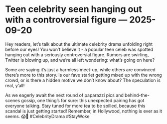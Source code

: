 # Teen celebrity seen hanging out with a controversial figure — 2025-09-20

Hey readers, let’s talk about the ultimate celebrity drama unfolding right before our eyes! You won’t believe it - a popular teen celeb was spotted hanging out with a seriously controversial figure. Rumors are swirling, Twitter is blowing up, and we’re all left wondering: what’s going on here?

Some are saying it’s just a harmless meet-up, while others are convinced there’s more to this story. Is our fave starlet getting mixed up with the wrong crowd, or is there a hidden motive we don’t know about? The speculation is real, y’all!

As we eagerly await the next round of paparazzi pics and behind-the-scenes gossip, one thing’s for sure: this unexpected pairing has got everyone talking. Stay tuned for more tea to be spilled, because this scandal is just getting started! Remember, in Hollywood, nothing is ever as it seems. 😱🌟 #CelebrityDrama #StayWoke